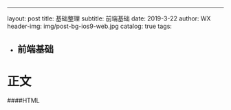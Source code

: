 ---
layout:     post
title:      基础整理
subtitle:   前端基础
date:       2019-3-22
author:     WX
header-img: img/post-bg-ios9-web.jpg
                catalog: true
                tags:
- 前端基础
  ---

# 正文


####HTML




